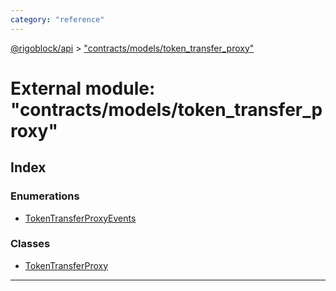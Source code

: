 ```yaml
---
category: "reference"
---
```



[@rigoblock/api](../README.md) > ["contracts/models/token_transfer_proxy"](../modules/_contracts_models_token_transfer_proxy_.md)

# External module: "contracts/models/token_transfer_proxy"

## Index

### Enumerations

* [TokenTransferProxyEvents](../enums/_contracts_models_token_transfer_proxy_.tokentransferproxyevents.md)

### Classes

* [TokenTransferProxy](../classes/_contracts_models_token_transfer_proxy_.tokentransferproxy.md)

---

